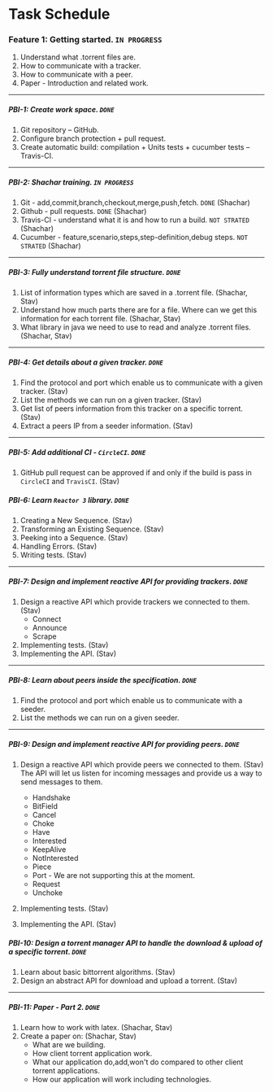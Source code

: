# Task Schedule
### Feature 1: Getting started. `IN PROGRESS`

1. Understand what .torrent files are.
2. How to communicate with a tracker.
3. How to communicate with a peer. 
4. Paper - Introduction and related work.
-----

##### PBI-1: Create work space. `DONE`

1. Git repository – GitHub.
2. Configure branch protection + pull request.
3. Create automatic build: compilation + Units tests + cucumber tests – Travis-CI.

-----

##### PBI-2: Shachar training. `IN PROGRESS`

1. Git - add,commit,branch,checkout,merge,push,fetch. `DONE` (Shachar)
2. Github - pull requests. `DONE` (Shachar)
3. Travis-CI - understand what it is and how to run a build. `NOT STRATED` (Shachar)
4. Cucumber - feature,scenario,steps,step-definition,debug steps. `NOT STRATED` (Shachar)

-----

##### PBI-3: Fully understand torrent file structure. `DONE`

1. List of information types which are saved in a .torrent file. (Shachar, Stav)
2. Understand how much parts there are for a file. Where can we get this information for each torrent file. (Shachar, Stav)
3. What library in java we need to use to read and analyze .torrent files. (Shachar, Stav)

-----

##### PBI-4: Get details about a given tracker. `DONE` 

1. Find the protocol and port which enable us to communicate with a given tracker. (Stav)
2. List the methods we can run on a given tracker. (Stav)
3. Get list of peers information from this tracker on a specific torrent. (Stav)
4. Extract a peers IP from a seeder information. (Stav)

-----

##### PBI-5: Add additional CI - `CircleCI`. `DONE` 

1. GitHub pull request can be approved if and only if the build is pass in `CircleCI` and `TravisCI`. (Stav)

##### PBI-6: Learn `Reactor 3` library. `DONE` 

1. Creating a New Sequence. (Stav)
2. Transforming an Existing Sequence. (Stav)
3. Peeking into a Sequence. (Stav)
4. Handling Errors. (Stav)
5. Writing tests. (Stav)

-----

##### PBI-7: Design and implement reactive API for providing trackers. `DONE` 

1. Design a reactive API which provide trackers we connected to them. (Stav)
    * Connect
    * Announce
    * Scrape
2. Implementing tests. (Stav)
3. Implementing the API. (Stav)

------
##### PBI-8: Learn about peers inside the specification. `DONE` 

1. Find the protocol and port which enable us to communicate with a seeder.
2. List the methods we can run on a given seeder.

-----
##### PBI-9: Design and implement reactive API for providing peers. `DONE` 

1. Design a reactive API which provide peers we connected to them. (Stav)
The API will let us listen for incoming messages and provide us a way to send messages to them.
    * Handshake
    * BitField
    * Cancel
    * Choke
    * Have
    * Interested
    * KeepAlive
    * NotInterested
    * Piece
    * Port - We are not supporting this at the moment.
    * Request
    * Unchoke
    
2. Implementing tests. (Stav)
3. Implementing the API. (Stav)

##### PBI-10: Design a torrent manager API to handle the download & upload of a specific torrent. `DONE`

1. Learn about basic bittorrent algorithms. (Stav)
2. Design an abstract API for download and upload a torrent. (Stav)

-----

##### PBI-11: Paper - Part 2. `DONE`

1. Learn how to work with latex. (Shachar, Stav)
2. Create a paper on:  (Shachar, Stav)
    * What are we building.
    * How client torrent application work.
    * What our application do,add,won't do compared to other client torrent applications.
    * How our application will work including technologies.
